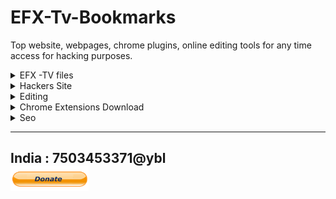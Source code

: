 # EFX-Tv-Bookmarks
Top website, webpages, chrome plugins, online editing tools for any time access for hacking purposes.

<details>
<summary>EFX -TV files</summary>
<br>
<ol>
 <li><a href="https://t.me/Efxtv/156">Download Configure NGROK</a> </li>
  <li><a href="https://chrome.google.com/webstore/detail/user-agent-switcher-for-c/djflhoibgkdhkhhcedjiklpkjnoahfmg">Chrome Agent Switcher</a></li>
   <li><a href="https://chrome.google.com/webstore/detail/user-agent-switcher-and-m/bhchdcejhohfmigjafbampogmaanbfkg?hl=en">User agent switcher manager</a> </li>
    <li><a href="https://chrome.google.com/webstore/detail/zenmate-free-vpn%E2%80%93best-vpn/fdcgdnkidjaadafnichfpabhfomcebme">Zenmate VPN</a> </li>
  </ol>
</details>


<details>
<summary>Hackers Site</summary>
<br>
<ol>
 <li><a href="https://app.diagrams.net/">Flow chart</a> </li>
 <li><a href="https://network-tools.com">Network tool</a> </li>
 <li><a href="https://unblock-websites.com/">Unblock-city-Online-proxy</a> </li>
 <li><a href="https://www.dnsleaktest.com/">DNS Leaks/</a> </li>
 <li><a href="https://whatismyipaddress.com/ip-lookup">IP Lookup</a> </li>
 <li><a href="https://pastebin.com">PasteBin</a> </li>
 <li><a href="https://www.file.io/">Peer to peer file share</a> </li>
 <li><a href="https://www.ipchicken.com/#editor">Ipchicken</a> </li>
 <li><a href="https://www.vpngate.net/en/">Ovpn-config-files-UDP-VPN</a> </li>
 <li><a href="https://rentry.co/">Secure html to public</a> </li>
 <li><a href="https://login2.me">login2.me Login any website</a> </li>
 <li><a href="https://m.freeopenvpn.org/">Ovpn-config-files-UDP-VPN2</a> </li>
 <li><a href="https://spys.one/free-proxy-list/GB/">Spys.one</a> </li>
 <li><a href="https://subdomainfinder.c99.nl/">Subdomain Lookup c99</a> </li>
 <li><a href="https://who.is/">WhoIs</a> </li>
 <li><a href="https://www.passwordgeneratorsecure.com/">Stroing password</a> </li>
 <li><a href="https://bellard.org/jslinux/">Online-Terminal-SSH-Sed-Awk-NC</a> </li>
 <li><a href="https://copy.sh/">Boot-from-image-online-linux-system</a> </li>
 <li><a href="https://www.tutorialspoint.com/unix_terminal_online.php">Bash Practice</a> </li>
 <li><a href="https://linuxcontainers.org/">Terminal-for-29minutes</a> </li>
 <li><a href="https://paiza.io/en/projects/new?language=bash/">Bash-Awesome-Projects-Online-Terminal</a> </li>
 <li><a href="https://telegra.ph/">Telegraph-post-TextShare</a> </li>
 <li><a href="https://www.ssavr.com/">Text-Share-Inside-Lan</a> </li>
 <li><a href="https://www.ratatype.com/">Ratatype.com Typing Skill/</a> </li>
 <li><a href="https://globfone.com/call-phone-online/">Free Calls</a> </li>
 <li><a href="https://boredhumans.com/">150+Ai Based Sites</a> </li>
 <li><a href="https://haveibeenpwned.com/">Data leak check</a> </li>
 <li><a href="https://e.ggtimer.com/">Time</a> </li>
 <li><a href="http://websdr.ewi.utwente.nl:8901/">Radio</a> </li>


 
 
</ol>
</details>


<details>
<summary>Editing</summary>
<br>
<ol>
 <li><a href="https://manytools.org/hacker-tools/convert-images-to-ascii-art/">Image to ASCII text </a> </li>
  <li><a href="https://copypastecharacter.com/">Alt Character</a> </li>
   <li><a href="https://sumo.app/paint/?lang=en">PaintOnline</a> </li>
 <li><a href="https://vectr.com/">vectr ONLINE</a> </li>
 <li><a href="https://webcamtoy.com/">Cam fun</a> </li>
<li><a href="https://www.sejda.com/">Edit pdf online sejda</a> </li>
<li><a href="https://pexels.com/">download videos images pexels</a> </li>
<li><a href="https://thenounproject.com/">Icons for free thenounproject/</a> </li>
<li><a href="https://www.autodraw.com/">Draw automatically autodraw</a> </li>
<li><a href="https://screenshot.guru/">Screenshort any web page screenshot/</a> </li>
  <li><a href="https://pixlr.com/x/#editor">Image Editor pixlr</a> </li>
 <li><a href="https://picwish.com/">Image Bacground Remove</a> </li>
  

</ol>
</details>

<details>
<summary>Chrome Extensions Download</summary>
<br>
<ol>
 <li><a href="https://mybrowseraddon.com/proxy-switcher.html?v=0.1.5&type=install">Proxy Switcher</a> </li>
  <li><a href="https://chrome.google.com/webstore/detail/user-agent-switcher-for-c/djflhoibgkdhkhhcedjiklpkjnoahfmg">Chrome Agent Switcher</a></li>
   <li><a href="https://chrome.google.com/webstore/detail/user-agent-switcher-and-m/bhchdcejhohfmigjafbampogmaanbfkg?hl=en">User agent switcher manager</a> </li>
    <li><a href="https://chrome.google.com/webstore/detail/zenmate-free-vpn%E2%80%93best-vpn/fdcgdnkidjaadafnichfpabhfomcebme">Zenmate VPN</a> </li>
  </ol>
</details>

<details>
<summary>Seo</summary>
<br>
<ol>
 <li><a href="https://seoanalyser.me">SEO analyserr</a> </li>
  <li><a href="https://socialblade.com/">Social Blade</a></li>
   <li><a href="https://ahrefs.com/">Backlink Checker</a> </li>
    <li><a href="https://www.seoreviewtools.com/">Backlink-checkier2</a> </li>
 
 
  </ol>
</details>

---------------------------------------
India :  7503453371@ybl<br />
<a href="https://paypal.me/efxtv"><img src="https://raw.githubusercontent.com/efxtv/efxtv/master/assets/donate-efx-tv.png" alt="Paypal" width="125" height="40"></a>
---------------------------------------

